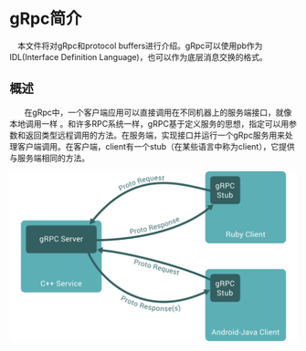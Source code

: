 # gRpc简介

&emsp;本文件将对gRpc和protocol buffers进行介绍。gRpc可以使用pb作为IDL(Interface Definition Language)，也可以作为底层消息交换的格式。

## 概述

&emsp; &nbsp; 在gRpc中，一个客户端应用可以直接调用在不同机器上的服务端接口，就像本地调用一样 。和许多RPC系统一样，gRPC基于定义服务的思想，指定可以用参数和返回类型远程调用的方法。在服务端，实现接口并运行一个gRpc服务用来处理客户端调用。在客户端，client有一个stub（在某些语言中称为client），它提供与服务端相同的方法。

![](./image/ingroduction1.svg)    


